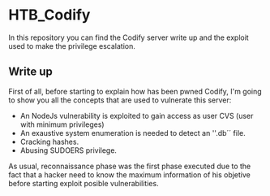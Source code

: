 # HTB_Codify
In this repository you can find the Codify server write up and the exploit used to make the privilege escalation.
## Write up
First of all, before starting to explain how has been pwned Codify, I'm going to show you all the concepts that are used to vulnerate this server:
  - An NodeJs vulnerability is exploited to gain access as user CVS (user with minimum privileges)
  - An exaustive system enumeration is needed to detect an ''.db´´ file.
  - Cracking hashes.
  - Abusing SUDOERS privilege.

As usual, reconnaissance phase was the first phase executed due to the fact that a hacker need to know the maximum information of his objetive before starting exploit posible vulnerabilities.
